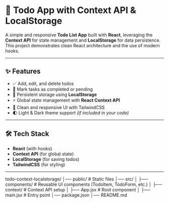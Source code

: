 # 📝 Todo App with Context API & LocalStorage

A simple and responsive **Todo List App** built with **React**, leveraging the **Context API** for state management and **LocalStorage** for data persistence.  
This project demonstrates clean React architecture and the use of modern hooks.

---

## ✨ Features

- ✅ Add, edit, and delete todos  
- 🎯 Mark tasks as completed or pending  
- 💾 Persistent storage using **LocalStorage**  
- ⚡ Global state management with **React Context API**  
- 🎨 Clean and responsive UI with TailwindCSS  
- 🌓 Light & Dark theme support *(if included in your code)*

---

## 🛠️ Tech Stack

- **React** (with hooks)  
- **Context API** (for global state)  
- **LocalStorage** (for saving todos)  
- **TailwindCSS** (for styling)

---
todo-context-localstorage/
│── public/             # Static files
│── src/
│   ├── components/     # Reusable UI components (TodoItem, TodoForm, etc.)
│   ├── context/        # Context API setup
│   ├── App.jsx         # Root component
│   ├── main.jsx        # Entry point
│── package.json
│── README.md

